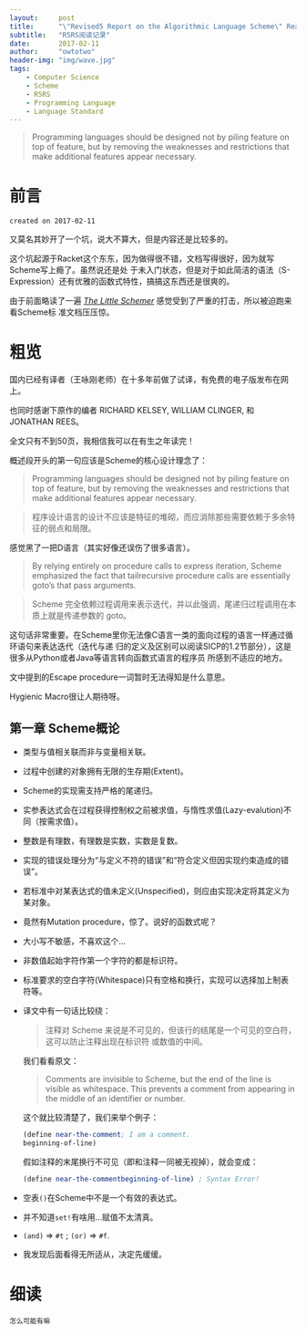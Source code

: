```yaml
---
layout:     post
title:      "\"Revised5 Report on the Algorithmic Language Scheme\" Reading"
subtitle:   "R5RS阅读记录"
date:       2017-02-11
author:     "owtotwo"
header-img: "img/wave.jpg"
tags:
    - Computer Science
    - Scheme
    - R5RS
    - Programming Language
    - Language Standard
---
```


> Programming languages should be designed not by piling feature on top of 
feature, but by removing the weaknesses and restrictions that make additional 
features appear necessary.

# 前言

`created on 2017-02-11`

又莫名其妙开了一个坑，说大不算大，但是内容还是比较多的。

这个坑起源于Racket这个东东，因为做得很不错，文档写得很好，因为就写Scheme写上瘾了。虽然说还是处
于未入门状态，但是对于如此简洁的语法（S-Expression）还有优雅的函数式特性，搞搞这东西还是很爽的。

由于前面略读了一遍 [_The Little Schemer_][1] 感觉受到了严重的打击，所以被迫跑来看Scheme标
准文档压压惊。

# 粗览

国内已经有译者（王咏刚老师）在十多年前做了试译，有免费的电子版发布在网上。

也同时感谢下原作的编者 RICHARD KELSEY, WILLIAM CLINGER, 和 JONATHAN REES。

全文只有不到50页，我相信我可以在有生之年读完！

概述段开头的第一句应该是Scheme的核心设计理念了：

> Programming languages should be designed not by piling feature on top of 
feature, but by removing the weaknesses and restrictions that make additional 
features appear necessary.

> 程序设计语言的设计不应该是特征的堆砌，而应消除那些需要依赖于多余特征的弱点和局限。

感觉黑了一把D语言（其实好像还误伤了很多语言）。

> By relying entirely on procedure calls to express iteration, Scheme emphasized 
the fact that tailrecursive procedure calls are essentially goto’s that pass
arguments.

> Scheme 完全依赖过程调用来表示迭代，并以此强调，尾递归过程调用在本质上就是传递参数的 goto。

这句话非常重要。在Scheme里你无法像C语言一类的面向过程的语言一样通过循环语句来表达迭代（迭代与递
归的定义及区别可以阅读SICP的1.2节部分），这是很多从Python或者Java等语言转向函数式语言的程序员
所感到不适应的地方。

文中提到的Escape procedure一词暂时无法得知是什么意思。

Hygienic Macro很让人期待呀。

## 第一章 Scheme概论

*   类型与值相关联而非与变量相关联。

*   过程中创建的对象拥有无限的生存期(Extent)。

*   Scheme的实现需支持严格的尾递归。

*   实参表达式会在过程获得控制权之前被求值，与惰性求值(Lazy-evalution)不同（按需求值）。

*   整数是有理数，有理数是实数，实数是复数。

*   实现的错误处理分为“与定义不符的错误”和“符合定义但因实现约束造成的错误”。

*   若标准中对某表达式的值未定义(Unspecified)，则应由实现决定将其定义为某对象。

*   竟然有Mutation procedure，惊了。说好的函数式呢？

*   大小写不敏感，不喜欢这个…

*   非数值起始字符作第一个字符的都是标识符。

*   标准要求的空白字符(Whitespace)只有空格和换行，实现可以选择加上制表符等。

*   译文中有一句话比较绕：

    > 注释对 Scheme 来说是不可见的，但该行的结尾是一个可见的空白符，这可以防止注释出现在标识符
    或数值的中间。

    我们看看原文：

    > Comments are invisible to Scheme, but the end of the line is visible as 
    whitespace. This prevents a comment from appearing in the middle of an 
    identifier or number.

    这个就比较清楚了，我们来举个例子：

    ``` Scheme
    (define near-the-comment; I am a comment.
    beginning-of-line)
    ```

    假如注释的末尾换行不可见（即和注释一同被无视掉），就会变成：

    ``` Scheme
    (define near-the-commentbeginning-of-line) ; Syntax Error!
    ```

*   空表`()`在Scheme中不是一个有效的表达式。

*   并不知道`set!`有啥用…赋值不太清真。

*   `(and)` => `#t` ; `(or)` => `#f`.

*   我发现后面看得无所适从，决定先缓缓。

# 细读

`怎么可能有嘛`

[1]: http://www.schemers.org/Documents/Standards/R5RS/r5rs.pdf
